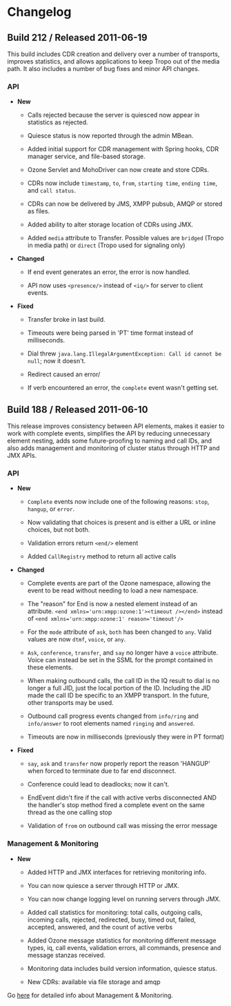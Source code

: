 # Changelog

## Build 212 / Released 2011-06-19

This build includes CDR creation and delivery over a number of transports, improves statistics, and allows applications to keep Tropo out of the media path. It also includes a number of bug fixes and minor API changes.

### API

* **New**

    * Calls rejected because the server is quiesced now appear in statistics as rejected.

    * Quiesce status is now reported through the admin MBean.

    * Added initial support for CDR management with Spring hooks, CDR manager service, and file-based storage.

    * Ozone Servlet and MohoDriver can now create and store CDRs.

    * CDRs now include `timestamp`, `to`, `from`, `starting time`, `ending time`, and `call status`.

    * CDRs can now be delivered by JMS, XMPP pubsub, AMQP or stored as files.

    * Added ability to alter storage location of CDRs using JMX.

    * Added `media` attribute to Transfer. Possible values are `bridged` (Tropo in media path) or `direct` (Tropo used for signaling only)

* **Changed**

    * If end event generates an error, the error is now handled.

    * API now uses `<presence/>` instead of `<iq/>` for server to client events.

* **Fixed**

    * Transfer broke in last build.

    * Timeouts were being parsed in 'PT' time format instead of milliseconds.

    * Dial threw `java.lang.IllegalArgumentException: Call id cannot be null`; now it doesn't.

    * Redirect caused an error/

    * If verb encountered an error, the `complete` event wasn't getting set.

## Build 188 / Released 2011-06-10

This release improves consistency between API elements, makes it easier to work with complete events, simplifies the API by reducing unnecessary element nesting, adds some future-proofing to naming and call IDs, and also adds management and monitoring of cluster status through HTTP and JMX APIs.

### API

* **New**

    * `Complete` events now include one of the following reasons: `stop`, `hangup`, or `error`.

    * Now validating that choices is present and is either a URL or inline choices, but not both.

    * Validation errors return `<end/>` element

    * Added `CallRegistry` method to return all active calls

* **Changed**

    * Complete events are part of the Ozone namespace, allowing the event to be read without needing to load a new namespace.

    * The "reason" for End is now a nested element instead of an attribute. `<end xmlns='urn:xmpp:ozone:1'><timeout /></end>` instead of `<end xmlns='urn:xmpp:ozone:1' reason='timeout'/>`

    * For the `mode` attribute of `ask`, `both` has been changed to `any`. Valid values are now `dtmf`, `voice`, or `any`.

    * `Ask`, `conference`, `transfer`, and `say` no longer have a `voice` attribute. Voice can instead be set in the SSML for the prompt contained in these elements.

    * When making outbound calls, the call ID in the IQ result to dial is no longer a full JID, just the local portion of the ID. Including the JID made the call ID be specific to an XMPP transport. In the future, other transports may be used.

    * Outbound call progress events changed from `info/ring` and `info/answer` to root elements named `ringing` and `answered`.

    * Timeouts are now in milliseconds (previously they were in PT format)

* **Fixed**

    * `say`, `ask` and `transfer` now properly report the reason 'HANGUP' when forced to terminate due to far end disconnect.

    * Conference could lead to deadlocks; now it can't.

    * EndEvent didn't fire if the call with active verbs disconnected AND the handler's stop method fired a complete event on the same thread as the one calling stop

    * Validation of `from` on outbound call was missing the error message

### Management & Monitoring

* **New**

    * Added HTTP and JMX interfaces for retrieving monitoring info.

    * You can now quiesce a server through HTTP or JMX.

    * You can now change logging level on running servers through JMX.

    * Added call statistics for monitoring: total calls, outgoing calls, incoming calls, rejected, redirected, busy, timed out, failed, accepted, answered, and the count of active verbs

    * Added Ozone message statistics for monitoring different message types, iq, call events, validation errors, all commands, presence and message stanzas received.

    * Monitoring data includes build version information, quiesce status.

    * New CDRs: available via file storage and amqp

Go [here](https://github.com/tropo/tropo2/wiki/Tropo-2-Monitoring) for detailed info about Management & Monitoring.